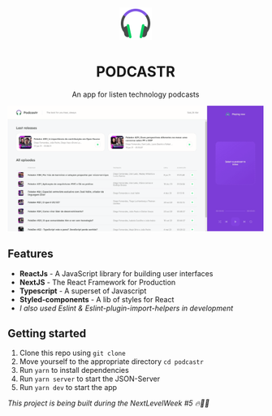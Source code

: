 <h1 align="center">
  <br>
  <img src="./public/favicon.png"/>
  <br>
  <h1 align="center">PODCASTR</h1>
 </h1>
 
<p align="center">An app for listen technology podcasts</p>

<p align="center">
  <img src="public/gif.gif"/>
</p>

## Features
 - **ReactJs** - A JavaScript library for building user interfaces
 - **NextJS** - The React Framework for Production
 - **Typescript** - A superset of Javascript
 - **Styled-components** - A lib of styles for React
 - _I also used Eslint & Eslint-plugin-import-helpers in development_

## Getting started

1. Clone this repo using `git clone`
2. Move yourself to the appropriate directory `cd podcastr`<br />
3. Run `yarn` to install dependencies<br />
3. Run `yarn server` to start the JSON-Server<br />
4. Run `yarn dev` to start the app



*This project is being built during the NextLevelWeek #5 🔥👨‍💻*
